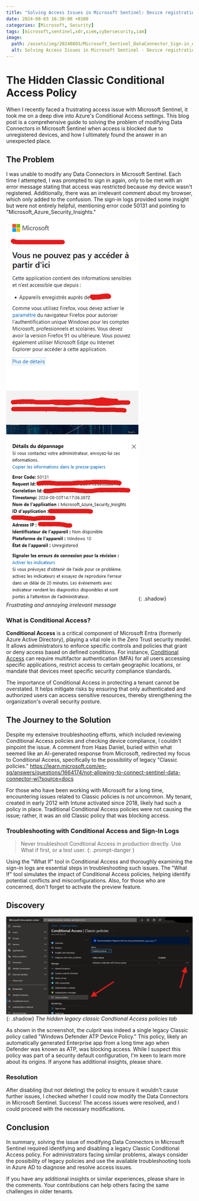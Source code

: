 ```yaml
---
title: "Solving Access Issues in Microsoft Sentinel: Device registration block"
date: 2024-08-03 16:30:00 +0100
categories: [Microsoft, Security] 
tags: [microsoft,sentinel,xdr,siem,cybersecurity,iam]
image:
  path: /assets/img/20240803/Microsoft_Sentinel_DataConnector_Sign-in_error1.png
  alt: Solving Access Issues in Microsoft Sentinel - Device registration block
---
```


# The Hidden Classic Conditional Access Policy

When I recently faced a frustrating access issue with Microsoft Sentinel, it took me on a deep dive into Azure's Conditional Access settings. This blog post is a comprehensive guide to solving the problem of modifying Data Connectors in Microsoft Sentinel when access is blocked due to unregistered devices, and how I ultimately found the answer in an unexpected place.

## The Problem

I was unable to modify any Data Connectors in Microsoft Sentinel. Each time I attempted, I was prompted to sign in again, only to be met with an error message stating that access was restricted because my device wasn't registered. Additionally, there was an irrelevant comment about my browser, which only added to the confusion. The sign-in logs provided some insight but were not entirely helpful, mentioning error code 50131 and pointing to "Microsoft_Azure_Security_Insights."

![img-description](/assets/img/20240803/Microsoft_Sentinel_DataConnector_Sign-in_error2.png){: .shadow}
_Frustrating and annoying irrelevant message_

### What is Conditional Access?

**Conditional Access** is a critical component of Microsoft Entra (formerly Azure Active Directory), playing a vital role in the Zero Trust security model. It allows administrators to enforce specific controls and policies that grant or deny access based on defined conditions. For instance, [Conditional Access](https://learn.microsoft.com/en-us/entra/identity/conditional-access/overview) can require multifactor authentication (MFA) for all users accessing specific applications, restrict access to certain geographic locations, or mandate that devices meet specific security compliance standards.

The importance of Conditional Access in protecting a tenant cannot be overstated. It helps mitigate risks by ensuring that only authenticated and authorized users can access sensitive resources, thereby strengthening the organization's overall security posture.

## The Journey to the Solution

Despite my extensive troubleshooting efforts, which included reviewing Conditional Access policies and checking device compliance, I couldn't pinpoint the issue. A comment from Haas Daniel, buried within what seemed like an AI-generated response from Microsoft, redirected my focus to Conditional Access, specifically to the possibility of legacy "Classic policies." https://learn.microsoft.com/en-sg/answers/questions/1664174/not-allowing-to-connect-sentinel-data-connector-wi?source=docs

For those who have been working with Microsoft for a long time, encountering issues related to Classic policies is not uncommon. My tenant, created in early 2012 with Intune activated since 2018, likely had such a policy in place. Traditional Conditional Access policies were not causing the issue; rather, it was an old Classic policy that was blocking access.

### Troubleshooting with Conditional Access and Sign-In Logs

> Never troubleshoot Condtional Access in production directly. Use What if first, or a test user.
{: .prompt-danger }

Using the "What If" tool in Conditional Access and thoroughly examining the sign-in logs are essential steps in troubleshooting such issues. The "What If" tool simulates the impact of Conditional Access policies, helping identify potential conflicts and misconfigurations. Also, for those who are concerned, don't forget to activate the preview feature. 

## Discovery

![img-description](/assets/img/20240803/Microsoft_Sentinel_DataConnector_Sign-in_error3.png){: .shadow}
_The hidden legacy classic Condtional Access policies tab_

As shown in the screenshot, the culprit was indeed a single legacy Classic policy called "Windows Defender ATP Device Policy." This policy, likely an automatically generated Enterprise app from a long time ago when Defender was known as ATP, was blocking access. While I suspect this policy was part of a security default configuration, I'm keen to learn more about its origins. If anyone has additional insights, please share.

### Resolution

After disabling (but not deleting) the policy to ensure it wouldn't cause further issues, I checked whether I could now modify the Data Connectors in Microsoft Sentinel. Success! The access issues were resolved, and I could proceed with the necessary modifications.

## Conclusion

In summary, solving the issue of modifying Data Connectors in Microsoft Sentinel required identifying and disabling a legacy Classic Conditional Access policy. For administrators facing similar problems, always consider the possibility of legacy policies and use the available troubleshooting tools in Azure AD to diagnose and resolve access issues.

If you have any additional insights or similar experiences, please share in the comments. Your contributions can help others facing the same challenges in older tenants.

